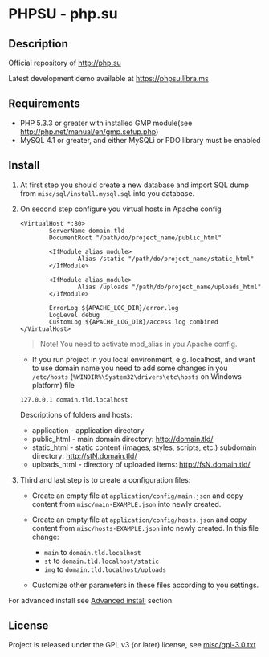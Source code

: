 # PHPSU - php.su

## Description

Official repository of http://php.su

Latest development demo available at https://phpsu.libra.ms

## Requirements

  * PHP 5.3.3 or greater with installed GMP module(see http://php.net/manual/en/gmp.setup.php)
  * MySQL 4.1 or greater, and either MySQLi or PDO library must be enabled

## Install

1. At first step you should create a new database and import SQL dump from `misc/sql/install.mysql.sql` into you database.
2. On second step configure you virtual hosts in Apache config

   ```apacheconf
   <VirtualHost *:80>
           ServerName domain.tld
           DocumentRoot "/path/do/project_name/public_html"

           <IfModule alias_module>
                   Alias /static "/path/do/project_name/static_html"
           </IfModule>

           <IfModule alias_module>
                   Alias /uploads "/path/do/project_name/uploads_html"
           </IfModule>

           ErrorLog ${APACHE_LOG_DIR}/error.log
           LogLevel debug
           CustomLog ${APACHE_LOG_DIR}/access.log combined
   </VirtualHost>
   ```
   > Note! You need to activate mod_alias in you Apache config.

   * If you run project in you local environment, e.g. localhost, and want to use domain name you need to add some changes in you `/etc/hosts` (`%WINDIR%\System32\drivers\etc\hosts` on Windows platform) file

   ```batchfile
   127.0.0.1 domain.tld.localhost
   ```

   Descriptions of folders and hosts:
   * application  - application directory
   * public_html  - main domain directory: http://domain.tld/
   * static_html  - static content (images, styles, scripts, etc.) subdomain directory: http://stN.domain.tld/
   * uploads_html - directory of uploaded items: http://fsN.domain.tld/

3. Third and last step is to create a configuration files:
   * Create an empty file at `application/config/main.json` and copy content from `misc/main-EXAMPLE.json` into newly created.
   * Create an empty file at `application/config/hosts.json` and copy content from `misc/hosts-EXAMPLE.json` into newly created.
     In this file change:

     * `main` to `domain.tld.localhost`
     * `st`   to `domain.tld.localhost/static`
     * `img`  to `domain.tld.localhost/uploads`

   * Customize other parameters in these files according to you settings.

For advanced install see [Advanced install](misc/docs/install.md#advanced-install) section.

## License

Project is released under the GPL v3 (or later) license, see [misc/gpl-3.0.txt](misc/gpl-3.0.txt)
